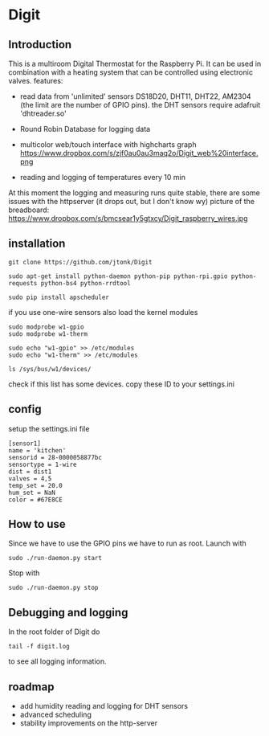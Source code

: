 # Digit

## Introduction

This is a multiroom Digital Thermostat for the Raspberry Pi. It can be used in combination with a heating system that can be controlled using electronic valves.
features:
- read data from 'unlimited' sensors DS18D20, DHT11, DHT22, AM2304 (the limit are the number of GPIO pins).
  the DHT sensors require adafruit 'dhtreader.so'
- Round Robin Database for logging data
- multicolor web/touch interface with highcharts graph
  https://www.dropbox.com/s/zjf0au0au3maq2o/Digit_web%20interface.png
  
- reading and logging of temperatures every 10 min

At this moment the logging and measuring runs quite stable, there are some issues with the httpserver (it drops out, but I don't know wy)
picture of the breadboard:
https://www.dropbox.com/s/bmcsear1y5gtxcy/Digit_raspberry_wires.jpg



## installation

    git clone https://github.com/jtonk/Digit
    
    sudo apt-get install python-daemon python-pip python-rpi.gpio python-requests python-bs4 python-rrdtool

    sudo pip install apscheduler

if you use one-wire sensors also load the kernel modules

    sudo modprobe w1-gpio
    sudo modprobe w1-therm

    sudo echo "w1-gpio" >> /etc/modules
    sudo echo "w1-therm" >> /etc/modules
    
    ls /sys/bus/w1/devices/

check if this list has some devices. copy these ID to your settings.ini

## config

setup the settings.ini file 

    [sensor1]
    name = 'kitchen'
    sensorid = 28-0000058877bc
    sensortype = 1-wire
    dist = dist1
    valves = 4,5
    temp_set = 20.0
    hum_set = NaN
    color = #67E8CE

## How to use

Since we have to use the GPIO pins we have to run as root.
Launch with

    sudo ./run-daemon.py start

Stop with 

    sudo ./run-daemon.py stop

## Debugging and logging

In the root folder of Digit do

    tail -f digit.log

to see all logging information.

## roadmap
- add humidity reading and logging for DHT sensors
- advanced scheduling
- stability improvements on the http-server


